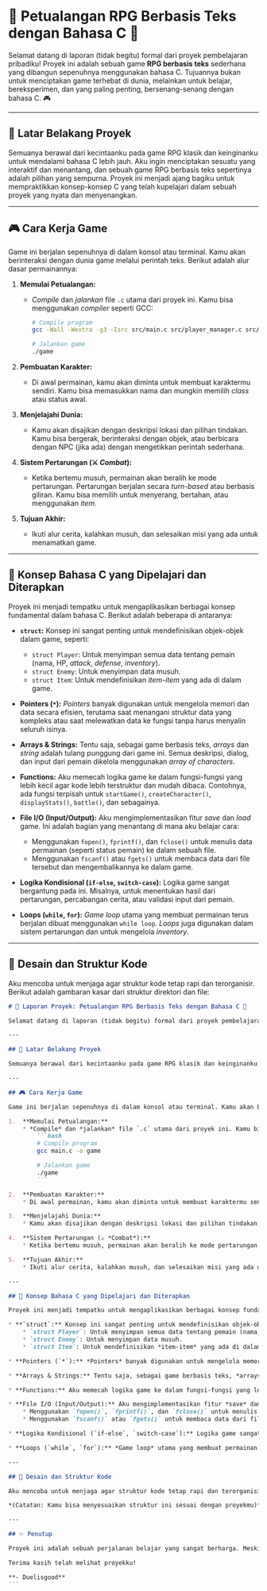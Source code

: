 # 🚀 Petualangan RPG Berbasis Teks dengan Bahasa C 🚀

Selamat datang di laporan (tidak begitu) formal dari proyek pembelajaran pribadiku! Proyek ini adalah sebuah game **RPG berbasis teks** sederhana yang dibangun sepenuhnya menggunakan bahasa C. Tujuannya bukan untuk menciptakan game terhebat di dunia, melainkan untuk belajar, bereksperimen, dan yang paling penting, bersenang-senang dengan bahasa C. 🎮

---

## 📖 Latar Belakang Proyek

Semuanya berawal dari kecintaanku pada game RPG klasik dan keinginanku untuk mendalami bahasa C lebih jauh. Aku ingin menciptakan sesuatu yang interaktif dan menantang, dan sebuah game RPG berbasis teks sepertinya adalah pilihan yang sempurna. Proyek ini menjadi ajang bagiku untuk mempraktikkan konsep-konsep C yang telah kupelajari dalam sebuah proyek yang nyata dan menyenangkan.

---

## 🎮 Cara Kerja Game

Game ini berjalan sepenuhnya di dalam konsol atau terminal. Kamu akan berinteraksi dengan dunia game melalui perintah teks. Berikut adalah alur dasar permainannya:

1.  **Memulai Petualangan:**
    * *Compile* dan *jalankan* file `.c` utama dari proyek ini. Kamu bisa menggunakan *compiler* seperti GCC:
        ```bash
        # Compile program
        gcc -Wall -Wextra -g3 -Isrc src/main.c src/player_manager.c src/combat.c src/utilities.c src/shop.c src/data/monster_data.c src/data/item_data.c src/data/skill_data.c src/data/treasure_data.c -o game.exe

        # Jalankan game
        ./game
        ```

2.  **Pembuatan Karakter:**
    * Di awal permainan, kamu akan diminta untuk membuat karaktermu sendiri. Kamu bisa memasukkan nama dan mungkin memilih *class* atau status awal.

3.  **Menjelajahi Dunia:**
    * Kamu akan disajikan dengan deskripsi lokasi dan pilihan tindakan. Kamu bisa bergerak, berinteraksi dengan objek, atau berbicara dengan NPC (jika ada) dengan mengetikkan perintah sederhana.

4.  **Sistem Pertarungan (⚔️ *Combat*):**
    * Ketika bertemu musuh, permainan akan beralih ke mode pertarungan. Pertarungan berjalan secara *turn-based* atau berbasis giliran. Kamu bisa memilih untuk menyerang, bertahan, atau menggunakan *item*.

5.  **Tujuan Akhir:**
    * Ikuti alur cerita, kalahkan musuh, dan selesaikan misi yang ada untuk menamatkan game.

---

## 🧠 Konsep Bahasa C yang Dipelajari dan Diterapkan

Proyek ini menjadi tempatku untuk mengaplikasikan berbagai konsep fundamental dalam bahasa C. Berikut adalah beberapa di antaranya:

* **`struct`:** Konsep ini sangat penting untuk mendefinisikan objek-objek dalam game, seperti:
    * `struct Player`: Untuk menyimpan semua data tentang pemain (nama, HP, *attack*, *defense*, *inventory*).
    * `struct Enemy`: Untuk menyimpan data musuh.
    * `struct Item`: Untuk mendefinisikan *item-item* yang ada di dalam game.

* **Pointers (`*`):** *Pointers* banyak digunakan untuk mengelola memori dan data secara efisien, terutama saat menangani struktur data yang kompleks atau saat melewatkan data ke fungsi tanpa harus menyalin seluruh isinya.

* **Arrays & Strings:** Tentu saja, sebagai game berbasis teks, *arrays* dan *string* adalah tulang punggung dari game ini. Semua deskripsi, dialog, dan input dari pemain dikelola menggunakan *array of characters*.

* **Functions:** Aku memecah logika game ke dalam fungsi-fungsi yang lebih kecil agar kode lebih terstruktur dan mudah dibaca. Contohnya, ada fungsi terpisah untuk `startGame()`, `createCharacter()`, `displayStats()`, `battle()`, dan sebagainya.

* **File I/O (Input/Output):** Aku mengimplementasikan fitur *save* dan *load* game. Ini adalah bagian yang menantang di mana aku belajar cara:
    * Menggunakan `fopen()`, `fprintf()`, dan `fclose()` untuk menulis data permainan (seperti status pemain) ke dalam sebuah file.
    * Menggunakan `fscanf()` atau `fgets()` untuk membaca data dari file tersebut dan mengembalikannya ke dalam game.

* **Logika Kondisional (`if-else`, `switch-case`):** Logika game sangat bergantung pada ini. Misalnya, untuk menentukan hasil dari pertarungan, percabangan cerita, atau validasi input dari pemain.

* **Loops (`while`, `for`):** *Game loop* utama yang membuat permainan terus berjalan dibuat menggunakan `while loop`. *Loops* juga digunakan dalam sistem pertarungan dan untuk mengelola *inventory*.

---

## 📂 Desain dan Struktur Kode

Aku mencoba untuk menjaga agar struktur kode tetap rapi dan terorganisir. Berikut adalah gambaran kasar dari struktur direktori dan file:


````markdown
# 🚀 Laporan Proyek: Petualangan RPG Berbasis Teks dengan Bahasa C 🚀

Selamat datang di laporan (tidak begitu) formal dari proyek pembelajaran pribadiku! Proyek ini adalah sebuah game **RPG berbasis teks** sederhana yang dibangun sepenuhnya menggunakan bahasa C. Tujuannya bukan untuk menciptakan game terhebat di dunia, melainkan untuk belajar, bereksperimen, dan yang paling penting, bersenang-senang dengan bahasa C. 🎮

---

## 📖 Latar Belakang Proyek

Semuanya berawal dari kecintaanku pada game RPG klasik dan keinginanku untuk mendalami bahasa C lebih jauh. Aku ingin menciptakan sesuatu yang interaktif dan menantang, dan sebuah game RPG berbasis teks sepertinya adalah pilihan yang sempurna. Proyek ini menjadi ajang bagiku untuk mempraktikkan konsep-konsep C yang telah kupelajari dalam sebuah proyek yang nyata dan menyenangkan.

---

## 🎮 Cara Kerja Game

Game ini berjalan sepenuhnya di dalam konsol atau terminal. Kamu akan berinteraksi dengan dunia game melalui perintah teks. Berikut adalah alur dasar permainannya:

1.  **Memulai Petualangan:**
    * *Compile* dan *jalankan* file `.c` utama dari proyek ini. Kamu bisa menggunakan *compiler* seperti GCC:
        ```bash
        # Compile program
        gcc main.c -o game

        # Jalankan game
        ./game
        ```

2.  **Pembuatan Karakter:**
    * Di awal permainan, kamu akan diminta untuk membuat karaktermu sendiri. Kamu bisa memasukkan nama dan mungkin memilih *class* atau status awal.

3.  **Menjelajahi Dunia:**
    * Kamu akan disajikan dengan deskripsi lokasi dan pilihan tindakan. Kamu bisa bergerak, berinteraksi dengan objek, atau berbicara dengan NPC (jika ada) dengan mengetikkan perintah sederhana.

4.  **Sistem Pertarungan (⚔️ *Combat*):**
    * Ketika bertemu musuh, permainan akan beralih ke mode pertarungan. Pertarungan berjalan secara *turn-based* atau berbasis giliran. Kamu bisa memilih untuk menyerang, bertahan, atau menggunakan *item*.

5.  **Tujuan Akhir:**
    * Ikuti alur cerita, kalahkan musuh, dan selesaikan misi yang ada untuk menamatkan game.

---

## 🧠 Konsep Bahasa C yang Dipelajari dan Diterapkan

Proyek ini menjadi tempatku untuk mengaplikasikan berbagai konsep fundamental dalam bahasa C. Berikut adalah beberapa di antaranya:

* **`struct`:** Konsep ini sangat penting untuk mendefinisikan objek-objek dalam game, seperti:
    * `struct Player`: Untuk menyimpan semua data tentang pemain (nama, HP, *attack*, *defense*, *inventory*).
    * `struct Enemy`: Untuk menyimpan data musuh.
    * `struct Item`: Untuk mendefinisikan *item-item* yang ada di dalam game.

* **Pointers (`*`):** *Pointers* banyak digunakan untuk mengelola memori dan data secara efisien, terutama saat menangani struktur data yang kompleks atau saat melewatkan data ke fungsi tanpa harus menyalin seluruh isinya.

* **Arrays & Strings:** Tentu saja, sebagai game berbasis teks, *arrays* dan *string* adalah tulang punggung dari game ini. Semua deskripsi, dialog, dan input dari pemain dikelola menggunakan *array of characters*.

* **Functions:** Aku memecah logika game ke dalam fungsi-fungsi yang lebih kecil agar kode lebih terstruktur dan mudah dibaca. Contohnya, ada fungsi terpisah untuk `startGame()`, `createCharacter()`, `displayStats()`, `battle()`, dan sebagainya.

* **File I/O (Input/Output):** Aku mengimplementasikan fitur *save* dan *load* game. Ini adalah bagian yang menantang di mana aku belajar cara:
    * Menggunakan `fopen()`, `fprintf()`, dan `fclose()` untuk menulis data permainan (seperti status pemain) ke dalam sebuah file.
    * Menggunakan `fscanf()` atau `fgets()` untuk membaca data dari file tersebut dan mengembalikannya ke dalam game.

* **Logika Kondisional (`if-else`, `switch-case`):** Logika game sangat bergantung pada ini. Misalnya, untuk menentukan hasil dari pertarungan, percabangan cerita, atau validasi input dari pemain.

* **Loops (`while`, `for`):** *Game loop* utama yang membuat permainan terus berjalan dibuat menggunakan `while loop`. *Loops* juga digunakan dalam sistem pertarungan dan untuk mengelola *inventory*.

---

## 📂 Desain dan Struktur Kode

Aku mencoba untuk menjaga agar struktur kode tetap rapi dan terorganisir. Berikut adalah gambaran kasar dari struktur direktori dan file:

*(Catatan: Kamu bisa menyesuaikan struktur ini sesuai dengan proyekmu)*

---

## ✨ Penutup

Proyek ini adalah sebuah perjalanan belajar yang sangat berharga. Meskipun hasilnya mungkin jauh dari sempurna, aku sangat bangga dengan apa yang telah berhasil aku capai. Ada banyak sekali tantangan dan *bug* di sepanjang jalan, tetapi setiap masalah yang berhasil dipecahkan memberikanku pemahaman yang lebih dalam tentang bahasa C.

Terima kasih telah melihat proyekku!

**- Duelisgood**
```

